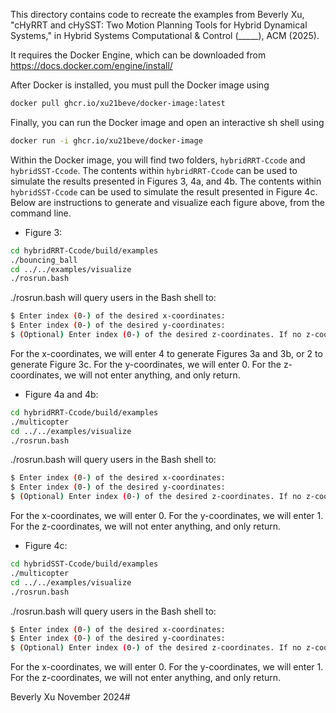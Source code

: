 This directory contains code to recreate the examples from Beverly Xu, "cHyRRT and cHySST: Two Motion Planning Tools for Hybrid Dynamical Systems," in Hybrid Systems Computational & Control
  (_____), ACM (2025).
  
  It requires the Docker Engine, which can be downloaded from
  https://docs.docker.com/engine/install/
  
After Docker is installed, you must pull the Docker image using
```bash
docker pull ghcr.io/xu21beve/docker-image:latest
```

Finally, you can run the Docker image and open an interactive sh shell using 
```bash
docker run -i ghcr.io/xu21beve/docker-image
```

Within the Docker image, you will find two folders, `hybridRRT-Ccode` and `hybridSST-Ccode`. The contents within `hybridRRT-Ccode` can be used to simulate the results presented in Figures 3, 4a, and 4b.  The contents within `hybridSST-Ccode` can be used to simulate the result presented in Figure 4c. Below are instructions to generate and visualize each figure above, from the command line.

* Figure 3: 
```bash
cd hybridRRT-Ccode/build/examples
./bouncing_ball
cd ../../examples/visualize
./rosrun.bash
```

./rosrun.bash will query users in the Bash shell to:
```bash
$ Enter index (0-) of the desired x-coordinates:
$ Enter index (0-) of the desired y-coordinates:
$ (Optional) Enter index (0-) of the desired z-coordinates. If no z-coordinates are desired, press return:
```
For the x-coordinates, we will enter 4 to generate Figures 3a and 3b, or 2 to generate Figure 3c. For the y-coordinates, we will enter 0. For the z-coordinates, we will not enter anything, and only return.

* Figure 4a and 4b:
```bash
cd hybridRRT-Ccode/build/examples
./multicopter
cd ../../examples/visualize
./rosrun.bash
```

./rosrun.bash will query users in the Bash shell to:
```bash
$ Enter index (0-) of the desired x-coordinates:
$ Enter index (0-) of the desired y-coordinates:
$ (Optional) Enter index (0-) of the desired z-coordinates. If no z-coordinates are desired, press return:
```
For the x-coordinates, we will enter 0. For the y-coordinates, we will enter 1. For the z-coordinates, we will not enter anything, and only return.


* Figure 4c:
```bash
cd hybridSST-Ccode/build/examples
./multicopter
cd ../../examples/visualize
./rosrun.bash
```
./rosrun.bash will query users in the Bash shell to:
```bash
$ Enter index (0-) of the desired x-coordinates:
$ Enter index (0-) of the desired y-coordinates:
$ (Optional) Enter index (0-) of the desired z-coordinates. If no z-coordinates are desired, press return:
```
For the x-coordinates, we will enter 0. For the y-coordinates, we will enter 1. For the z-coordinates, we will not enter anything, and only return.

Beverly Xu
November 2024#
